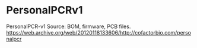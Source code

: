 PersonalPCRv1
=============

PersonalPCR-v1 Source: BOM, firmware, PCB files. https://web.archive.org/web/20120118133606/http://cofactorbio.com/personalpcr
